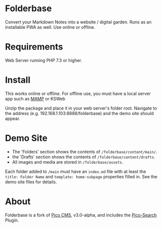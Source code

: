 # Folderbase
Convert your Markdown Notes into a website / digital garden. Runs as an installable PWA as well. Use online or offline. 

# Requirements
Web Server running PHP 7.3 or higher. 

# Install
This works online or offline. For offline use, you must have a local server app such as [MAMP](https://www.mamp.info/en/mac/) or KSWeb 

Unzip the package and place it in your web server's folder root. Navigate to the address (e.g. 192.168.1.103:8888/folderbase) and the demo site should appear. 

# Demo Site

- The 'Folders' section shows the contents of `/folderbase/content/main/`.
- the 'Drafts' section shows the contents of `/folderbase/content/drafts`.
- All images and media are stored in `/folderbase/assets`.

Each folder added to `/main` must have an `index.md` file with at least the `title: Folder Name` and `template: home-subpage` properties filled in. See the demo site files for details. 

# About
Folderbase is a fork of [Pico CMS](https://github.com/picocms/Pico), v3.0-alpha, and includes the [Pico-Search](https://github.com/PontusHorn/Pico-Search) Plugin. 
